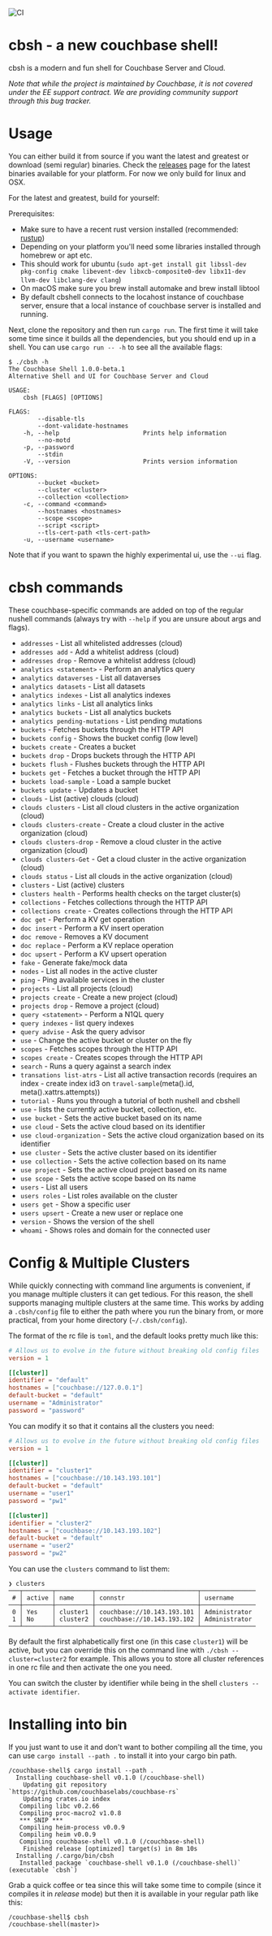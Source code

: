 ![CI](https://github.com/couchbaselabs/couchbase-shell/workflows/CI/badge.svg)

# cbsh - a new couchbase shell!

cbsh is a modern and fun shell for Couchbase Server and Cloud.

*Note that while the project is maintained by Couchbase, it is not covered under the EE support contract. We are providing community support through this bug tracker.*

# Usage

You can either build it from source if you want the latest and greatest or download (semi regular) binaries. Check the
[releases](https://github.com/couchbaselabs/couchbase-shell/releases) page for the latest binaries available for
your platform. For now we only build for linux and OSX.

For the latest and greatest, build for yourself:

Prerequisites:

 - Make sure to have a recent rust version installed (recommended: [rustup](https://rustup.rs/))
 - Depending on your platform you'll need some libraries installed through homebrew or apt etc.
 - This should work for ubuntu (`sudo apt-get install git libssl-dev pkg-config cmake libevent-dev libxcb-composite0-dev libx11-dev llvm-dev libclang-dev clang`)
 - On macOS make sure you brew install automake and brew install libtool
 - By default cbshell connects to the locahost instance of couchbase server, ensure that a local instance of couchbase server is installed and running.


Next, clone the repository and then run `cargo run`. The first time it will take some time since it builds all the dependencies, but you should end up in a shell. You can use `cargo run -- -h` to see all the available flags:

```
$ ./cbsh -h
The Couchbase Shell 1.0.0-beta.1
Alternative Shell and UI for Couchbase Server and Cloud

USAGE:
    cbsh [FLAGS] [OPTIONS]

FLAGS:
        --disable-tls
        --dont-validate-hostnames
    -h, --help                       Prints help information
        --no-motd
    -p, --password
        --stdin
    -V, --version                    Prints version information

OPTIONS:
        --bucket <bucket>
        --cluster <cluster>
        --collection <collection>
    -c, --command <command>
        --hostnames <hostnames>
        --scope <scope>
        --script <script>
        --tls-cert-path <tls-cert-path>
    -u, --username <username>
```

Note that if you want to spawn the highly experimental ui, use the `--ui` flag.

# cbsh commands

These couchbase-specific commands are added on top of the regular nushell commands (always try with `--help` if you are unsure about args and flags).

 - `addresses` - List all whitelisted addresses (cloud)
 - `addresses add` - Add a whitelist address (cloud)
 - `addresses drop` - Remove a whitelist address (cloud)
 - `analytics <statement>` - Perform an analytics query
 - `analytics dataverses` - List all dataverses
 - `analytics datasets` - List all datasets
 - `analytics indexes` - List all analytics indexes
 - `analytics links` - List all analytics links
 - `analytics buckets` - List all analytics buckets
 - `analytics pending-mutations` - List pending mutations
 - `buckets` - Fetches buckets through the HTTP API
 - `buckets config` - Shows the bucket config (low level)
 - `buckets create` - Creates a bucket
 - `buckets drop` - Drops buckets through the HTTP API
 - `buckets flush` - Flushes buckets through the HTTP API
 - `buckets get` - Fetches a bucket through the HTTP API
 - `buckets load-sample` - Load a sample bucket
 - `buckets update` - Updates a bucket
 - `clouds` - List (active) clouds (cloud)
 - `clouds clusters` - List all cloud clusters in the active organization  (cloud)
 - `clouds clusters-create` - Create a cloud cluster in the active organization  (cloud)
 - `clouds clusters-drop` - Remove a cloud cluster in the active organization  (cloud)
 - `clouds clusters-Get` - Get a cloud cluster in the active organization  (cloud)
 - `clouds status` - List all clouds in the active organization (cloud)
 - `clusters` - List (active) clusters
 - `clusters health` - Performs health checks on the target cluster(s)
 - `collections` - Fetches collections through the HTTP API
 - `collections create` - Creates collections through the HTTP API
 - `doc get` - Perform a KV get operation
 - `doc insert` - Perform a KV insert operation
 - `doc remove` - Removes a KV document 
 - `doc replace` - Perform a KV replace operation
 - `doc upsert` - Perform a KV upsert operation
 - `fake` - Generate fake/mock data
 - `nodes` - List all nodes in the active cluster
 - `ping` - Ping available services in the cluster
 - `projects` - List all projects (cloud)
 - `projects create` - Create a new project (cloud)
 - `projects drop` - Remove a project (cloud)
 - `query <statement>` - Perform a N1QL query
 - `query indexes` - list query indexes
 - `query advise` - Ask the query advisor
 - `use` - Change the active bucket or cluster on the fly
 - `scopes` - Fetches scopes through the HTTP API
 - `scopes create` - Creates scopes through the HTTP API
 - `search` - Runs a query against a search index
 - `transations list-atrs` - List all active transaction records (requires an index - create index id3 on `travel-sample`(meta().id, meta().xattrs.attempts)) 
 - `tutorial` - Runs you through a tutorial of both nushell and cbshell
 - `use` - lists the currently active bucket, collection, etc.
 - `use bucket` - Sets the active bucket based on its name
 - `use cloud` - Sets the active cloud based on its identifier
 - `use cloud-organization` - Sets the active cloud organization based on its identifier
 - `use cluster` - Sets the active cluster based on its identifier
 - `use collection` - Sets the active collection based on its name
 - `use project` - Sets the active cloud project based on its name
 - `use scope` - Sets the active scope based on its name
 - `users` - List all users
 - `users roles` - List roles available on the cluster
 - `users get` - Show a specific user
 - `users upsert` - Create a new user or replace one
 - `version` - Shows the version of the shell
 - `whoami` - Shows roles and domain for the connected user

# Config & Multiple Clusters

While quickly connecting with command line arguments is convenient, if you manage multiple clusters it can get tedious. 
For this reason, the shell supports managing multiple clusters at the same time. 
This works by adding a `.cbsh/config` file to either the path where you run the binary from, or more practical, from your home directory (`~/.cbsh/config`).

The format of the rc file is `toml`, and the default looks pretty much like this:

```toml
# Allows us to evolve in the future without breaking old config files
version = 1

[[cluster]]
identifier = "default"
hostnames = ["couchbase://127.0.0.1"]
default-bucket = "default"
username = "Administrator"
password = "password"
```

You can modify it so that it contains all the clusters you need:

```toml
# Allows us to evolve in the future without breaking old config files
version = 1

[[cluster]]
identifier = "cluster1"
hostnames = ["couchbase://10.143.193.101"]
default-bucket = "default"
username = "user1"
password = "pw1"

[[cluster]]
identifier = "cluster2"
hostnames = ["couchbase://10.143.193.102"]
default-bucket = "default"
username = "user2"
password = "pw2"
```

You can use the `clusters` command to list them:

```
❯ clusters
───┬────────┬──────────┬────────────────────────────┬───────────────
 # │ active │ name     │ connstr                    │ username 
───┼────────┼──────────┼────────────────────────────┼───────────────
 0 │ Yes    │ cluster1 │ couchbase://10.143.193.101 │ Administrator 
 1 │ No     │ cluster2 │ couchbase://10.143.193.102 │ Administrator 
───┴────────┴──────────┴────────────────────────────┴───────────────
```

By default the first alphabetically first one (in this case `cluster1`) will be active, but you can override this on the command line with `./cbsh --cluster=cluster2` for example. This allows you to store all cluster references in one rc file and then activate the one you need.

You can switch the cluster by identifier while being in the shell `clusters --activate identifier`.

# Installing into bin

If you just want to use it and don't want to bother compiling all the time, you can use `cargo install --path .` to install it into your cargo bin path.

```
/couchbase-shell$ cargo install --path .
  Installing couchbase-shell v0.1.0 (/couchbase-shell)
    Updating git repository `https://github.com/couchbaselabs/couchbase-rs`
    Updating crates.io index
   Compiling libc v0.2.66
   Compiling proc-macro2 v1.0.8
   *** SNIP ***
   Compiling heim-process v0.0.9
   Compiling heim v0.0.9
   Compiling couchbase-shell v0.1.0 (/couchbase-shell)
    Finished release [optimized] target(s) in 8m 10s
  Installing /.cargo/bin/cbsh
   Installed package `couchbase-shell v0.1.0 (/couchbase-shell)` (executable `cbsh`)
```

Grab a quick coffee or tea since this will take some time to compile (since it compiles it in *release* mode) but then it is available in your regular path like this:

```
/couchbase-shell$ cbsh
/couchbase-shell(master)> 
```
